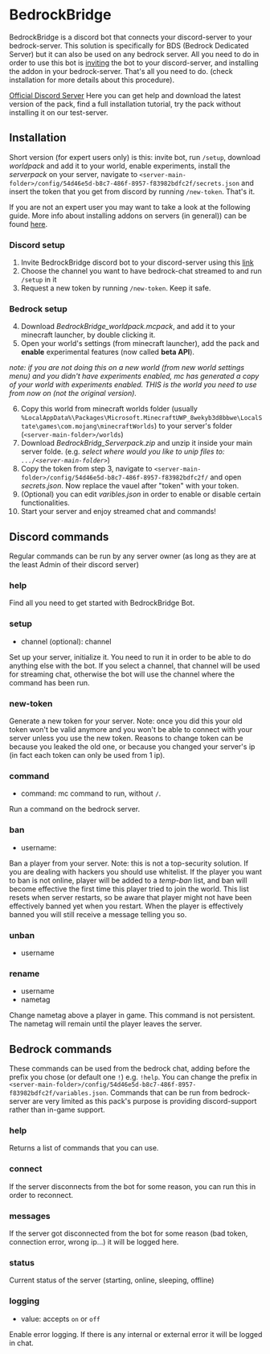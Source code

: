 # BedrockBridge
BedrockBridge is a discord bot that connects your discord-server to your bedrock-server. This solution is specifically for BDS (Bedrock Dedicated Server) but it can also be used on any bedrock server. All you need to do in order to use this bot is [inviting](https://discord.com/api/oauth2/authorize?client_id=1041838898843762769&permissions=2684357632&scope=bot%20applications.commands) the bot to your discord-server, and installing the addon in your bedrock-server. That's all you need to do. (check installation for more details about this procedure).

[Official Discord Server](https://discord.gg/A2SDjxQshJ)
Here you can get help and download the latest version of the pack, find a full installation tutorial, try the pack without installing it on our test-server. 

## Installation
Short version (for expert users only) is this: invite bot, run `/setup`, download *worldpack* and add it to your world, enable experiments, install the *serverpack* on your server, navigate to `<server-main-folder>/config/54d46e5d-b8c7-486f-8957-f83982bdfc2f/secrets.json` and insert the token that you get from discord by running `/new-token`.
That's it.

If you are not an expert user you may want to take a look at the following guide. More info about installing addons on servers (in general)) can be found [here](https://learn.microsoft.com/en-us/minecraft/creator/documents/scriptingservers).
### Discord setup
1. Invite BedrockBridge discord bot to your discord-server using this [link](https://discord.com/api/oauth2/authorize?client_id=1041838898843762769&permissions=2684357632&scope=bot%20applications.commands)
2. Choose the channel you want to have bedrock-chat streamed to and run `/setup` in it
3. Request a new token by running `/new-token`. Keep it safe.
### Bedrock setup
4. Download *BedrockBridge_worldpack.mcpack*, and add it to your minecraft launcher, by double clicking it.
5. Open your world's settings (from minecraft launcher), add the pack and **enable** experimental features (now called **beta API**).

*note: if you are not doing this on a new world (from *new world* settings menu) and you didn't have experiments enabled, mc has generated a copy of your world with experiments enabled. THIS is the world you need to use from now on (not the original version).*

6. Copy this world from minecraft worlds folder (usually `%LocalAppData%\Packages\Microsoft.MinecraftUWP_8wekyb3d8bbwe\LocalState\games\com.mojang\minecraftWorlds`) to your server's folder (`<server-main-folder>/worlds`)
7. Download *BedrockBridg_Serverpack.zip* and unzip it inside your main server folde. (e.g. *select where would you like to unip files to: `.../<server-main-folder>`*)
8. Copy the token from step 3, navigate to `<server-main-folder>/config/54d46e5d-b8c7-486f-8957-f83982bdfc2f/` and open *secrets.json*. Now replace the vauel after "token" with your token.
9. (Optional) you can edit *varibles.json* in order to enable or disable certain functionalities.
10. Start your server and enjoy streamed chat and commands!

## Discord commands
Regular commands can be run by any server owner (as long as they are at the least Admin of their discord server)
### help
Find all you need to get started with BedrockBridge Bot.
### setup
* channel (optional): channel

Set up your server, initialize it. You need to run it in order to be able to do anything else with the bot. If you select a channel, that channel will be used for streaming chat, otherwise the bot will use the channel where the command has been run.
### new-token
Generate a new token for your server. Note: once you did this your old token won't be valid anymore and you won't be able to connect with your server unless you use the new token. Reasons to change token can be because you leaked the old one, or because you changed your server's ip (in fact each token can only be used from 1 ip).
### command
* command: mc command to run, without `/`.

Run a command on the bedrock server.
### ban
* username: 

Ban a player from your server. Note: this is not a top-security solution. If you are dealing with hackers you should use whitelist. If the player you want to ban is not online, player will be added to a *temp-ban* list, and ban will become effective the first time this player tried to join the world. This list resets when server restarts, so be aware that player might not have been effectively banned yet when you restart. When the player is effectively banned you will still receive a message telling you so.
### unban
* username
### rename
* username
* nametag

Change nametag above a player in game. This command is not persistent. The nametag will remain until the player leaves the server.
### 
### 
###  


 ## Bedrock commands
 These commands can be used from the bedrock chat, adding before the prefix you chose (or default one `!`) e.g. `!help`. You can change the prefix in `<server-main-folder>/config/54d46e5d-b8c7-486f-8957-f83982bdfc2f/variables.json`.
 Commands that can be run from bedrock-server are very limited as this pack's purpose is providing discord-support rather than in-game support.
 ### help
 Returns a list of commands that you can use.
 ### connect
 If the server disconnects from the bot for some reason, you can run this in order to reconnect.
 ### messages
 If the server got disconnected from the bot for some reason (bad token, connection error, wrong ip...) it will be logged here.
 ### status
 Current status of the server (starting, online, sleeping, offline)
 ### logging
 * value: accepts `on` or `off`
 
 Enable error logging. If there is any internal or external error it will be logged in chat.
